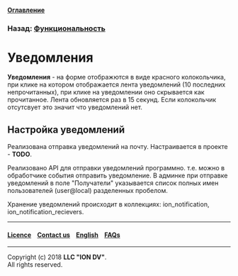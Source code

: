 #### [Оглавление](/docs/ru/index.md)

### Назад: [Функциональность](/docs/ru/2_system_description/functionality/functionality.md)

# Уведомления

**Уведомления** - на форме отображются в виде красного колокольчика, при клике на котором отображается лента уведомлений (10 последних непрочитанных), при клике на уведомлении оно скрывается как прочитанное. Лента обновляется раз в 15 секунд. Если колокольчик отсутсвует это значит что уведомлений нет.

## Настройка уведомлений

Реализована отправка уведомлений на почту. Настраивается в проекте - **TODO**.

Реализовано API для отправки уведомлений программно. т.е. можно в обработчике события отправить уведомление.
В админке при отправке уведомлений в поле "Получатели" указывается список полных имен пользователей (user@local) разделенных пробелом.

Хранение уведомлений происходит в коллекциях: ion_notification, ion_notification_recievers.


--------------------------------------------------------------------------  


 #### [Licence](/LICENCE.md) &ensp;  [Contact us](https://iondv.com) &ensp;  [English](/docs/en/2_system_description/functionality/printed_forms.md)   &ensp; [FAQs](/faqs.md)          



--------------------------------------------------------------------------  

Copyright (c) 2018 **LLC "ION DV"**.  
All rights reserved. 